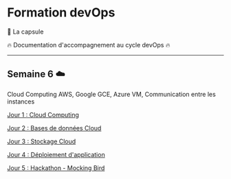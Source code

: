 # Formation devOps

:pill: La capsule

:fire:  Documentation d'accompagnement au cycle devOps :fire:

---

## Semaine 6  :cloud: 

Cloud Computing AWS, Google GCE, Azure VM, Communication entre les instances

[Jour 1 : Cloud Computing](jour1/)

[Jour 2 : Bases de données Cloud](jour2/)

[Jour 3 : Stockage Cloud](jour3/)

[Jour 4 : Déploiement d'application](jour4/)

[Jour 5 : Hackathon - Mocking Bird](jour5/)
